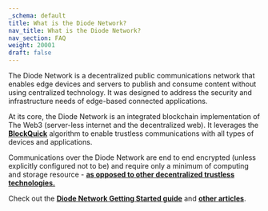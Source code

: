 ```yaml
---
_schema: default
title: What is the Diode Network?
nav_title: What is the Diode Network?
nav_section: FAQ
weight: 20001
draft: false
---
```

The Diode Network is a decentralized public communications network that enables edge devices and servers to publish and consume content without using centralized technology. It was designed to address the security and infrastructure needs of edge-based connected applications.

At its core, the Diode Network is an integrated blockchain implementation of The Web3 (server-less internet and the decentralized web). It leverages the [**BlockQuick**](https://support.diode.io/article/osywoqibv1) algorithm to enable trustless communications with all types of devices and applications.

Communications over the Diode Network are end to end encrypted (unless explicitly configured not to be) and require only a minimum of computing and storage resource - <a href="https://diode.io/burning-platform-pki/blockquick-super-light-blockchain-client-for-trustless-time-19144/" target="_blank" rel="noopener"><strong>as opposed to other decentralized trustless technologies.</strong></a>

Check out the [**Diode Network Getting Started guide**](https://support.diode.io/article/lsr4tkzz8t) and [**other articles**](https://docs.diode.io/).